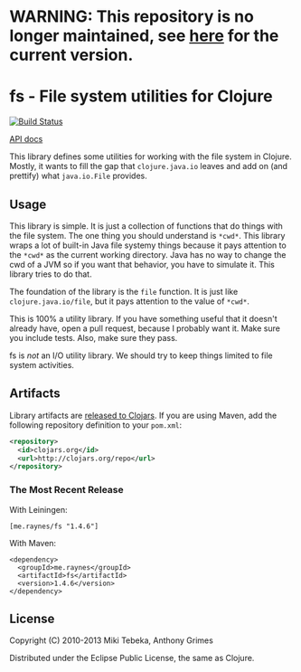 # WARNING: This repository is no longer maintained, see [here](https://github.com/funcool/fs) for the current version.

# fs - File system utilities for Clojure

[![Build Status](https://secure.travis-ci.org/Raynes/fs.png)](http://travis-ci.org/Raynes/fs)

[API docs](http://raynes.github.com/fs/)

This library defines some utilities for working with the file system in Clojure. Mostly, it wants to fill the gap that
`clojure.java.io` leaves and add on (and prettify) what `java.io.File` provides.

## Usage

This library is simple. It is just a collection of functions that do things with the file system. The one thing
you should understand is `*cwd*`. This library wraps a lot of built-in Java file systemy things because it
pays attention to the `*cwd*` as the current working directory. Java has no way to change the cwd of a JVM so
if you want that behavior, you have to simulate it. This library tries to do that.

The foundation of the library is the `file` function. It is just like `clojure.java.io/file`, but it pays
attention to the value of `*cwd*`.

This is 100% a utility library. If you have something useful that it doesn't already have, open a pull request,
because I probably want it. Make sure you include tests. Also, make sure they pass.

fs is *not* an I/O utility library. We should try to keep things limited to file system activities.

## Artifacts

Library artifacts are [released to Clojars](https://clojars.org/me.raynes/fs). If you are using Maven, add the following repository
definition to your `pom.xml`:

``` xml
<repository>
  <id>clojars.org</id>
  <url>http://clojars.org/repo</url>
</repository>
```

### The Most Recent Release

With Leiningen:

    [me.raynes/fs "1.4.6"]


With Maven:

    <dependency>
      <groupId>me.raynes</groupId>
      <artifactId>fs</artifactId>
      <version>1.4.6</version>
    </dependency>

## License

Copyright (C) 2010-2013 Miki Tebeka, Anthony Grimes

Distributed under the Eclipse Public License, the same as Clojure.
